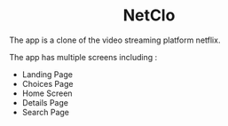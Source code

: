 <h1 align="center"> NetClo </h1>
<p>The app is a clone of the video streaming platform netflix.</p>
<p>The app has multiple screens including : </p>
<ul>
  <li>Landing Page</li>
  <li>Choices Page</li>
  <li>Home Screen</li>
  <li>Details Page</li>
  <li>Search Page</li>
</ul>

